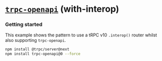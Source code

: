 # [**`trpc-openapi`**](../../README.md) (with-interop)

### Getting started

This example shows the pattern to use a tRPC v10 `.interop()` router whilst also supporting `trpc-openapi`.

```bash
npm install @trpc/server@next
npm install trpc-openapi@0 --force
```
